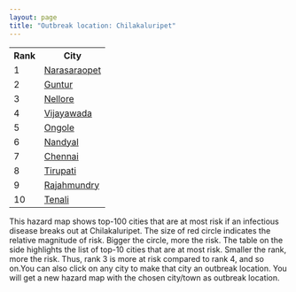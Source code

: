 ```yaml
---
layout: page
title: "Outbreak location: Chilakaluripet"
---
```

<div class="flex-container">
<div class="flex-item-left" id="mapid">
<script src="https://buda-magenta.github.io/hazard_map/load_map.js"></script>

<script>
var marker_outbreak = L.marker([16.094950, 80.165878],{"autoPan": true}).addTo(map); marker_outbreak.bindTooltip("Chilakaluripet").openTooltip();

var circle_1 = L.circle([16.238924, 80.047288], {"pane": "markerPane", "color": "red", "fill": true, "fillOpacity": 0.2, "fillRule": "evenodd", "lineCap": "round", "lineJoin": "round", "opacity": 1.0, "radius": 64570, "stroke": true, "weight": 3}).addTo(map);
circle_1.bindTooltip("Narasaraopet<br>rank: 1<br>hazard index: 0.064570")
circle_1.bindPopup('<a href="https://buda-magenta.github.io/hazard_map/Narasaraopet">Narasaraopet</a>')

var circle_2 = L.circle([16.291519, 80.454159], {"pane": "markerPane", "color": "red", "fill": true, "fillOpacity": 0.2, "fillRule": "evenodd", "lineCap": "round", "lineJoin": "round", "opacity": 1.0, "radius": 56889, "stroke": true, "weight": 3}).addTo(map);
circle_2.bindTooltip("Guntur<br>rank: 2<br>hazard index: 0.056889")
circle_2.bindPopup('<a href="https://buda-magenta.github.io/hazard_map/Guntur">Guntur</a>')

var circle_3 = L.circle([14.449372, 79.987376], {"pane": "markerPane", "color": "red", "fill": true, "fillOpacity": 0.2, "fillRule": "evenodd", "lineCap": "round", "lineJoin": "round", "opacity": 1.0, "radius": 56524, "stroke": true, "weight": 3}).addTo(map);
circle_3.bindTooltip("Nellore<br>rank: 3<br>hazard index: 0.056525")
circle_3.bindPopup('<a href="https://buda-magenta.github.io/hazard_map/Nellore">Nellore</a>')

var circle_4 = L.circle([16.508759, 80.618510], {"pane": "markerPane", "color": "red", "fill": true, "fillOpacity": 0.2, "fillRule": "evenodd", "lineCap": "round", "lineJoin": "round", "opacity": 1.0, "radius": 50132, "stroke": true, "weight": 3}).addTo(map);
circle_4.bindTooltip("Vijayawada<br>rank: 4<br>hazard index: 0.050132")
circle_4.bindPopup('<a href="https://buda-magenta.github.io/hazard_map/Vijayawada">Vijayawada</a>')

var circle_5 = L.circle([15.507554, 80.060800], {"pane": "markerPane", "color": "red", "fill": true, "fillOpacity": 0.2, "fillRule": "evenodd", "lineCap": "round", "lineJoin": "round", "opacity": 1.0, "radius": 22690, "stroke": true, "weight": 3}).addTo(map);
circle_5.bindTooltip("Ongole<br>rank: 5<br>hazard index: 0.022691")
circle_5.bindPopup('<a href="https://buda-magenta.github.io/hazard_map/Ongole">Ongole</a>')

var circle_6 = L.circle([15.475377, 78.478558], {"pane": "markerPane", "color": "red", "fill": true, "fillOpacity": 0.2, "fillRule": "evenodd", "lineCap": "round", "lineJoin": "round", "opacity": 1.0, "radius": 18460, "stroke": true, "weight": 3}).addTo(map);
circle_6.bindTooltip("Nandyal<br>rank: 6<br>hazard index: 0.018460")
circle_6.bindPopup('<a href="https://buda-magenta.github.io/hazard_map/Nandyal">Nandyal</a>')

var circle_7 = L.circle([13.083694, 80.270186], {"pane": "markerPane", "color": "red", "fill": true, "fillOpacity": 0.2, "fillRule": "evenodd", "lineCap": "round", "lineJoin": "round", "opacity": 1.0, "radius": 12964, "stroke": true, "weight": 3}).addTo(map);
circle_7.bindTooltip("Chennai<br>rank: 7<br>hazard index: 0.012965")
circle_7.bindPopup('<a href="https://buda-magenta.github.io/hazard_map/Chennai">Chennai</a>')

var circle_8 = L.circle([13.631637, 79.423171], {"pane": "markerPane", "color": "red", "fill": true, "fillOpacity": 0.2, "fillRule": "evenodd", "lineCap": "round", "lineJoin": "round", "opacity": 1.0, "radius": 10888, "stroke": true, "weight": 3}).addTo(map);
circle_8.bindTooltip("Tirupati<br>rank: 8<br>hazard index: 0.010888")
circle_8.bindPopup('<a href="https://buda-magenta.github.io/hazard_map/Tirupati">Tirupati</a>')

var circle_9 = L.circle([17.005045, 81.780473], {"pane": "markerPane", "color": "red", "fill": true, "fillOpacity": 0.2, "fillRule": "evenodd", "lineCap": "round", "lineJoin": "round", "opacity": 1.0, "radius": 10067, "stroke": true, "weight": 3}).addTo(map);
circle_9.bindTooltip("Rajahmundry<br>rank: 9<br>hazard index: 0.010067")
circle_9.bindPopup('<a href="https://buda-magenta.github.io/hazard_map/Rajahmundry">Rajahmundry</a>')

var circle_10 = L.circle([16.237773, 80.646422], {"pane": "markerPane", "color": "red", "fill": true, "fillOpacity": 0.2, "fillRule": "evenodd", "lineCap": "round", "lineJoin": "round", "opacity": 1.0, "radius": 9556, "stroke": true, "weight": 3}).addTo(map);
circle_10.bindTooltip("Tenali<br>rank: 10<br>hazard index: 0.009557")
circle_10.bindPopup('<a href="https://buda-magenta.github.io/hazard_map/Tenali">Tenali</a>')

var circle_11 = L.circle([17.388786, 78.461065], {"pane": "markerPane", "color": "red", "fill": true, "fillOpacity": 0.2, "fillRule": "evenodd", "lineCap": "round", "lineJoin": "round", "opacity": 1.0, "radius": 5628, "stroke": true, "weight": 3}).addTo(map);
circle_11.bindTooltip("Hyderabad<br>rank: 11<br>hazard index: 0.005628")
circle_11.bindPopup('<a href="https://buda-magenta.github.io/hazard_map/Hyderabad">Hyderabad</a>')

var circle_12 = L.circle([16.676135, 81.170868], {"pane": "markerPane", "color": "red", "fill": true, "fillOpacity": 0.2, "fillRule": "evenodd", "lineCap": "round", "lineJoin": "round", "opacity": 1.0, "radius": 5321, "stroke": true, "weight": 3}).addTo(map);
circle_12.bindTooltip("Eluru<br>rank: 12<br>hazard index: 0.005322")
circle_12.bindPopup('<a href="https://buda-magenta.github.io/hazard_map/Eluru">Eluru</a>')

var circle_13 = L.circle([16.181939, 81.135130], {"pane": "markerPane", "color": "red", "fill": true, "fillOpacity": 0.2, "fillRule": "evenodd", "lineCap": "round", "lineJoin": "round", "opacity": 1.0, "radius": 4019, "stroke": true, "weight": 3}).addTo(map);
circle_13.bindTooltip("Machilipatnam<br>rank: 13<br>hazard index: 0.004020")
circle_13.bindPopup('<a href="https://buda-magenta.github.io/hazard_map/Machilipatnam">Machilipatnam</a>')

var circle_14 = L.circle([17.500000, 80.333333], {"pane": "markerPane", "color": "red", "fill": true, "fillOpacity": 0.2, "fillRule": "evenodd", "lineCap": "round", "lineJoin": "round", "opacity": 1.0, "radius": 3756, "stroke": true, "weight": 3}).addTo(map);
circle_14.bindTooltip("Khammam<br>rank: 14<br>hazard index: 0.003757")
circle_14.bindPopup('<a href="https://buda-magenta.github.io/hazard_map/Khammam">Khammam</a>')

var circle_15 = L.circle([16.542769, 81.527344], {"pane": "markerPane", "color": "red", "fill": true, "fillOpacity": 0.2, "fillRule": "evenodd", "lineCap": "round", "lineJoin": "round", "opacity": 1.0, "radius": 3476, "stroke": true, "weight": 3}).addTo(map);
circle_15.bindTooltip("Bhimavaram<br>rank: 15<br>hazard index: 0.003477")
circle_15.bindPopup('<a href="https://buda-magenta.github.io/hazard_map/Bhimavaram">Bhimavaram</a>')

var circle_16 = L.circle([16.432998, 80.993715], {"pane": "markerPane", "color": "red", "fill": true, "fillOpacity": 0.2, "fillRule": "evenodd", "lineCap": "round", "lineJoin": "round", "opacity": 1.0, "radius": 3323, "stroke": true, "weight": 3}).addTo(map);
circle_16.bindTooltip("Gudivada<br>rank: 16<br>hazard index: 0.003323")
circle_16.bindPopup('<a href="https://buda-magenta.github.io/hazard_map/Gudivada">Gudivada</a>')

var circle_17 = L.circle([17.723128, 83.301284], {"pane": "markerPane", "color": "red", "fill": true, "fillOpacity": 0.2, "fillRule": "evenodd", "lineCap": "round", "lineJoin": "round", "opacity": 1.0, "radius": 2980, "stroke": true, "weight": 3}).addTo(map);
circle_17.bindTooltip("Visakhapatnam<br>rank: 17<br>hazard index: 0.002981")
circle_17.bindPopup('<a href="https://buda-magenta.github.io/hazard_map/Visakhapatnam">Visakhapatnam</a>')

var circle_18 = L.circle([16.857964, 79.217494], {"pane": "markerPane", "color": "red", "fill": true, "fillOpacity": 0.2, "fillRule": "evenodd", "lineCap": "round", "lineJoin": "round", "opacity": 1.0, "radius": 2745, "stroke": true, "weight": 3}).addTo(map);
circle_18.bindTooltip("Nalgonda<br>rank: 18<br>hazard index: 0.002745")
circle_18.bindPopup('<a href="https://buda-magenta.github.io/hazard_map/Nalgonda">Nalgonda</a>')

var circle_19 = L.circle([16.876586, 81.545145], {"pane": "markerPane", "color": "red", "fill": true, "fillOpacity": 0.2, "fillRule": "evenodd", "lineCap": "round", "lineJoin": "round", "opacity": 1.0, "radius": 2567, "stroke": true, "weight": 3}).addTo(map);
circle_19.bindTooltip("Tadepalligudem<br>rank: 19<br>hazard index: 0.002567")
circle_19.bindPopup('<a href="https://buda-magenta.github.io/hazard_map/Tadepalligudem">Tadepalligudem</a>')

var circle_20 = L.circle([16.943738, 82.235061], {"pane": "markerPane", "color": "red", "fill": true, "fillOpacity": 0.2, "fillRule": "evenodd", "lineCap": "round", "lineJoin": "round", "opacity": 1.0, "radius": 2414, "stroke": true, "weight": 3}).addTo(map);
circle_20.bindTooltip("Kakinada<br>rank: 20<br>hazard index: 0.002414")
circle_20.bindPopup('<a href="https://buda-magenta.github.io/hazard_map/Kakinada">Kakinada</a>')

var circle_21 = L.circle([15.143395, 76.919388], {"pane": "markerPane", "color": "red", "fill": true, "fillOpacity": 0.2, "fillRule": "evenodd", "lineCap": "round", "lineJoin": "round", "opacity": 1.0, "radius": 2194, "stroke": true, "weight": 3}).addTo(map);
circle_21.bindTooltip("Bellary<br>rank: 21<br>hazard index: 0.002194")
circle_21.bindPopup('<a href="https://buda-magenta.github.io/hazard_map/Bellary">Bellary</a>')

var circle_22 = L.circle([12.979120, 77.591300], {"pane": "markerPane", "color": "red", "fill": true, "fillOpacity": 0.2, "fillRule": "evenodd", "lineCap": "round", "lineJoin": "round", "opacity": 1.0, "radius": 2140, "stroke": true, "weight": 3}).addTo(map);
circle_22.bindTooltip("Bangalore<br>rank: 22<br>hazard index: 0.002141")
circle_22.bindPopup('<a href="https://buda-magenta.github.io/hazard_map/Bangalore">Bangalore</a>')

var circle_23 = L.circle([16.870988, 79.561398], {"pane": "markerPane", "color": "red", "fill": true, "fillOpacity": 0.2, "fillRule": "evenodd", "lineCap": "round", "lineJoin": "round", "opacity": 1.0, "radius": 2109, "stroke": true, "weight": 3}).addTo(map);
circle_23.bindTooltip("Miryalaguda<br>rank: 23<br>hazard index: 0.002110")
circle_23.bindPopup('<a href="https://buda-magenta.github.io/hazard_map/Miryalaguda">Miryalaguda</a>')

var circle_24 = L.circle([14.475294, 78.821686], {"pane": "markerPane", "color": "red", "fill": true, "fillOpacity": 0.2, "fillRule": "evenodd", "lineCap": "round", "lineJoin": "round", "opacity": 1.0, "radius": 1898, "stroke": true, "weight": 3}).addTo(map);
circle_24.bindTooltip("Kadapa<br>rank: 24<br>hazard index: 0.001899")
circle_24.bindPopup('<a href="https://buda-magenta.github.io/hazard_map/Kadapa">Kadapa</a>')

var circle_25 = L.circle([15.830925, 78.042537], {"pane": "markerPane", "color": "red", "fill": true, "fillOpacity": 0.2, "fillRule": "evenodd", "lineCap": "round", "lineJoin": "round", "opacity": 1.0, "radius": 1696, "stroke": true, "weight": 3}).addTo(map);
circle_25.bindTooltip("Kurnool<br>rank: 25<br>hazard index: 0.001696")
circle_25.bindPopup('<a href="https://buda-magenta.github.io/hazard_map/Kurnool">Kurnool</a>')

var circle_26 = L.circle([15.266493, 76.387230], {"pane": "markerPane", "color": "red", "fill": true, "fillOpacity": 0.2, "fillRule": "evenodd", "lineCap": "round", "lineJoin": "round", "opacity": 1.0, "radius": 1104, "stroke": true, "weight": 3}).addTo(map);
circle_26.bindTooltip("Hospet<br>rank: 26<br>hazard index: 0.001104")
circle_26.bindPopup('<a href="https://buda-magenta.github.io/hazard_map/Hospet">Hospet</a>')

var circle_27 = L.circle([13.160105, 79.155551], {"pane": "markerPane", "color": "red", "fill": true, "fillOpacity": 0.2, "fillRule": "evenodd", "lineCap": "round", "lineJoin": "round", "opacity": 1.0, "radius": 981, "stroke": true, "weight": 3}).addTo(map);
circle_27.bindTooltip("Chittoor<br>rank: 27<br>hazard index: 0.000981")
circle_27.bindPopup('<a href="https://buda-magenta.github.io/hazard_map/Chittoor">Chittoor</a>')

var circle_28 = L.circle([17.980609, 79.598212], {"pane": "markerPane", "color": "red", "fill": true, "fillOpacity": 0.2, "fillRule": "evenodd", "lineCap": "round", "lineJoin": "round", "opacity": 1.0, "radius": 950, "stroke": true, "weight": 3}).addTo(map);
circle_28.bindTooltip("Warangal<br>rank: 28<br>hazard index: 0.000950")
circle_28.bindPopup('<a href="https://buda-magenta.github.io/hazard_map/Warangal">Warangal</a>')

var circle_29 = L.circle([15.426365, 75.630079], {"pane": "markerPane", "color": "red", "fill": true, "fillOpacity": 0.2, "fillRule": "evenodd", "lineCap": "round", "lineJoin": "round", "opacity": 1.0, "radius": 925, "stroke": true, "weight": 3}).addTo(map);
circle_29.bindTooltip("Gadag<br>rank: 29<br>hazard index: 0.000926")
circle_29.bindPopup('<a href="https://buda-magenta.github.io/hazard_map/Gadag">Gadag</a>')

var circle_30 = L.circle([13.573260, 78.479146], {"pane": "markerPane", "color": "red", "fill": true, "fillOpacity": 0.2, "fillRule": "evenodd", "lineCap": "round", "lineJoin": "round", "opacity": 1.0, "radius": 703, "stroke": true, "weight": 3}).addTo(map);
circle_30.bindTooltip("Madanapalle<br>rank: 30<br>hazard index: 0.000704")
circle_30.bindPopup('<a href="https://buda-magenta.github.io/hazard_map/Madanapalle">Madanapalle</a>')

var circle_31 = L.circle([11.001812, 76.962842], {"pane": "markerPane", "color": "red", "fill": true, "fillOpacity": 0.2, "fillRule": "evenodd", "lineCap": "round", "lineJoin": "round", "opacity": 1.0, "radius": 701, "stroke": true, "weight": 3}).addTo(map);
circle_31.bindTooltip("Coimbatore<br>rank: 31<br>hazard index: 0.000701")
circle_31.bindPopup('<a href="https://buda-magenta.github.io/hazard_map/Coimbatore">Coimbatore</a>')

var circle_32 = L.circle([15.119651, 77.455290], {"pane": "markerPane", "color": "red", "fill": true, "fillOpacity": 0.2, "fillRule": "evenodd", "lineCap": "round", "lineJoin": "round", "opacity": 1.0, "radius": 689, "stroke": true, "weight": 3}).addTo(map);
circle_32.bindTooltip("Guntakal<br>rank: 32<br>hazard index: 0.000690")
circle_32.bindPopup('<a href="https://buda-magenta.github.io/hazard_map/Guntakal">Guntakal</a>')

var circle_33 = L.circle([14.422347, 77.720069], {"pane": "markerPane", "color": "red", "fill": true, "fillOpacity": 0.2, "fillRule": "evenodd", "lineCap": "round", "lineJoin": "round", "opacity": 1.0, "radius": 644, "stroke": true, "weight": 3}).addTo(map);
circle_33.bindTooltip("Dharmavaram<br>rank: 33<br>hazard index: 0.000645")
circle_33.bindPopup('<a href="https://buda-magenta.github.io/hazard_map/Dharmavaram">Dharmavaram</a>')

var circle_34 = L.circle([11.664300, 78.146000], {"pane": "markerPane", "color": "red", "fill": true, "fillOpacity": 0.2, "fillRule": "evenodd", "lineCap": "round", "lineJoin": "round", "opacity": 1.0, "radius": 549, "stroke": true, "weight": 3}).addTo(map);
circle_34.bindTooltip("Salem<br>rank: 34<br>hazard index: 0.000549")
circle_34.bindPopup('<a href="https://buda-magenta.github.io/hazard_map/Salem">Salem</a>')

var circle_35 = L.circle([22.541418, 88.357691], {"pane": "markerPane", "color": "red", "fill": true, "fillOpacity": 0.2, "fillRule": "evenodd", "lineCap": "round", "lineJoin": "round", "opacity": 1.0, "radius": 525, "stroke": true, "weight": 3}).addTo(map);
circle_35.bindTooltip("Kolkata<br>rank: 35<br>hazard index: 0.000525")
circle_35.bindPopup('<a href="https://buda-magenta.github.io/hazard_map/Kolkata">Kolkata</a>')

var circle_36 = L.circle([23.795281, 86.430964], {"pane": "markerPane", "color": "red", "fill": true, "fillOpacity": 0.2, "fillRule": "evenodd", "lineCap": "round", "lineJoin": "round", "opacity": 1.0, "radius": 401, "stroke": true, "weight": 3}).addTo(map);
circle_36.bindTooltip("Dhanbad<br>rank: 36<br>hazard index: 0.000401")
circle_36.bindPopup('<a href="https://buda-magenta.github.io/hazard_map/Dhanbad">Dhanbad</a>')

var circle_37 = L.circle([23.370035, 85.325013], {"pane": "markerPane", "color": "red", "fill": true, "fillOpacity": 0.2, "fillRule": "evenodd", "lineCap": "round", "lineJoin": "round", "opacity": 1.0, "radius": 370, "stroke": true, "weight": 3}).addTo(map);
circle_37.bindTooltip("Ranchi<br>rank: 37<br>hazard index: 0.000371")
circle_37.bindPopup('<a href="https://buda-magenta.github.io/hazard_map/Ranchi">Ranchi</a>')

var circle_38 = L.circle([14.752266, 78.548552], {"pane": "markerPane", "color": "red", "fill": true, "fillOpacity": 0.2, "fillRule": "evenodd", "lineCap": "round", "lineJoin": "round", "opacity": 1.0, "radius": 344, "stroke": true, "weight": 3}).addTo(map);
circle_38.bindTooltip("Proddatur<br>rank: 38<br>hazard index: 0.000344")
circle_38.bindPopup('<a href="https://buda-magenta.github.io/hazard_map/Proddatur">Proddatur</a>')

var circle_39 = L.circle([13.125476, 80.094090], {"pane": "markerPane", "color": "red", "fill": true, "fillOpacity": 0.2, "fillRule": "evenodd", "lineCap": "round", "lineJoin": "round", "opacity": 1.0, "radius": 343, "stroke": true, "weight": 3}).addTo(map);
circle_39.bindTooltip("Avadi<br>rank: 39<br>hazard index: 0.000344")
circle_39.bindPopup('<a href="https://buda-magenta.github.io/hazard_map/Avadi">Avadi</a>')

var circle_40 = L.circle([14.654623, 77.556260], {"pane": "markerPane", "color": "red", "fill": true, "fillOpacity": 0.2, "fillRule": "evenodd", "lineCap": "round", "lineJoin": "round", "opacity": 1.0, "radius": 339, "stroke": true, "weight": 3}).addTo(map);
circle_40.bindTooltip("Anantapur<br>rank: 40<br>hazard index: 0.000339")
circle_40.bindPopup('<a href="https://buda-magenta.github.io/hazard_map/Anantapur">Anantapur</a>')

var circle_41 = L.circle([10.804973, 78.687030], {"pane": "markerPane", "color": "red", "fill": true, "fillOpacity": 0.2, "fillRule": "evenodd", "lineCap": "round", "lineJoin": "round", "opacity": 1.0, "radius": 322, "stroke": true, "weight": 3}).addTo(map);
circle_41.bindTooltip("Tiruchirappalli<br>rank: 41<br>hazard index: 0.000322")
circle_41.bindPopup('<a href="https://buda-magenta.github.io/hazard_map/Tiruchirappalli">Tiruchirappalli</a>')

var circle_42 = L.circle([8.576971, 77.050125], {"pane": "markerPane", "color": "red", "fill": true, "fillOpacity": 0.2, "fillRule": "evenodd", "lineCap": "round", "lineJoin": "round", "opacity": 1.0, "radius": 307, "stroke": true, "weight": 3}).addTo(map);
circle_42.bindTooltip("Thiruvananthapuram<br>rank: 42<br>hazard index: 0.000307")
circle_42.bindPopup('<a href="https://buda-magenta.github.io/hazard_map/Thiruvananthapuram">Thiruvananthapuram</a>')

var circle_43 = L.circle([11.101781, 77.345192], {"pane": "markerPane", "color": "red", "fill": true, "fillOpacity": 0.2, "fillRule": "evenodd", "lineCap": "round", "lineJoin": "round", "opacity": 1.0, "radius": 278, "stroke": true, "weight": 3}).addTo(map);
circle_43.bindTooltip("Tiruppur<br>rank: 43<br>hazard index: 0.000279")
circle_43.bindPopup('<a href="https://buda-magenta.github.io/hazard_map/Tiruppur">Tiruppur</a>')

var circle_44 = L.circle([13.156387, 80.300528], {"pane": "markerPane", "color": "red", "fill": true, "fillOpacity": 0.2, "fillRule": "evenodd", "lineCap": "round", "lineJoin": "round", "opacity": 1.0, "radius": 247, "stroke": true, "weight": 3}).addTo(map);
circle_44.bindTooltip("Tiruvottiyur<br>rank: 44<br>hazard index: 0.000248")
circle_44.bindPopup('<a href="https://buda-magenta.github.io/hazard_map/Tiruvottiyur">Tiruvottiyur</a>')

var circle_45 = L.circle([19.075990, 72.877393], {"pane": "markerPane", "color": "red", "fill": true, "fillOpacity": 0.2, "fillRule": "evenodd", "lineCap": "round", "lineJoin": "round", "opacity": 1.0, "radius": 245, "stroke": true, "weight": 3}).addTo(map);
circle_45.bindTooltip("Mumbai<br>rank: 45<br>hazard index: 0.000245")
circle_45.bindPopup('<a href="https://buda-magenta.github.io/hazard_map/Mumbai">Mumbai</a>')

var circle_46 = L.circle([28.651718, 77.221939], {"pane": "markerPane", "color": "red", "fill": true, "fillOpacity": 0.2, "fillRule": "evenodd", "lineCap": "round", "lineJoin": "round", "opacity": 1.0, "radius": 244, "stroke": true, "weight": 3}).addTo(map);
circle_46.bindTooltip("Delhi<br>rank: 46<br>hazard index: 0.000244")
circle_46.bindPopup('<a href="https://buda-magenta.github.io/hazard_map/Delhi">Delhi</a>')

var circle_47 = L.circle([9.926115, 78.114098], {"pane": "markerPane", "color": "red", "fill": true, "fillOpacity": 0.2, "fillRule": "evenodd", "lineCap": "round", "lineJoin": "round", "opacity": 1.0, "radius": 231, "stroke": true, "weight": 3}).addTo(map);
circle_47.bindTooltip("Madurai<br>rank: 47<br>hazard index: 0.000232")
circle_47.bindPopup('<a href="https://buda-magenta.github.io/hazard_map/Madurai">Madurai</a>')

var circle_48 = L.circle([18.112082, 83.405220], {"pane": "markerPane", "color": "red", "fill": true, "fillOpacity": 0.2, "fillRule": "evenodd", "lineCap": "round", "lineJoin": "round", "opacity": 1.0, "radius": 211, "stroke": true, "weight": 3}).addTo(map);
circle_48.bindTooltip("Vizianagaram<br>rank: 48<br>hazard index: 0.000211")
circle_48.bindPopup('<a href="https://buda-magenta.github.io/hazard_map/Vizianagaram">Vizianagaram</a>')

var circle_49 = L.circle([12.989816, 80.100987], {"pane": "markerPane", "color": "red", "fill": true, "fillOpacity": 0.2, "fillRule": "evenodd", "lineCap": "round", "lineJoin": "round", "opacity": 1.0, "radius": 209, "stroke": true, "weight": 3}).addTo(map);
circle_49.bindTooltip("Pallavaram<br>rank: 49<br>hazard index: 0.000210")
circle_49.bindPopup('<a href="https://buda-magenta.github.io/hazard_map/Pallavaram">Pallavaram</a>')

var circle_50 = L.circle([10.525626, 76.213254], {"pane": "markerPane", "color": "red", "fill": true, "fillOpacity": 0.2, "fillRule": "evenodd", "lineCap": "round", "lineJoin": "round", "opacity": 1.0, "radius": 208, "stroke": true, "weight": 3}).addTo(map);
circle_50.bindTooltip("Thrissur<br>rank: 50<br>hazard index: 0.000209")
circle_50.bindPopup('<a href="https://buda-magenta.github.io/hazard_map/Thrissur">Thrissur</a>')

var circle_51 = L.circle([21.149813, 79.082056], {"pane": "markerPane", "color": "red", "fill": true, "fillOpacity": 0.2, "fillRule": "evenodd", "lineCap": "round", "lineJoin": "round", "opacity": 1.0, "radius": 190, "stroke": true, "weight": 3}).addTo(map);
circle_51.bindTooltip("Nagpur<br>rank: 51<br>hazard index: 0.000190")
circle_51.bindPopup('<a href="https://buda-magenta.github.io/hazard_map/Nagpur">Nagpur</a>')

var circle_52 = L.circle([25.531031, 78.652689], {"pane": "markerPane", "color": "red", "fill": true, "fillOpacity": 0.2, "fillRule": "evenodd", "lineCap": "round", "lineJoin": "round", "opacity": 1.0, "radius": 189, "stroke": true, "weight": 3}).addTo(map);
circle_52.bindTooltip("Jhansi<br>rank: 52<br>hazard index: 0.000190")
circle_52.bindPopup('<a href="https://buda-magenta.github.io/hazard_map/Jhansi">Jhansi</a>')

var circle_53 = L.circle([16.083333, 77.166667], {"pane": "markerPane", "color": "red", "fill": true, "fillOpacity": 0.2, "fillRule": "evenodd", "lineCap": "round", "lineJoin": "round", "opacity": 1.0, "radius": 175, "stroke": true, "weight": 3}).addTo(map);
circle_53.bindTooltip("Raichur<br>rank: 53<br>hazard index: 0.000175")
circle_53.bindPopup('<a href="https://buda-magenta.github.io/hazard_map/Raichur">Raichur</a>')

var circle_54 = L.circle([12.929903, 80.111823], {"pane": "markerPane", "color": "red", "fill": true, "fillOpacity": 0.2, "fillRule": "evenodd", "lineCap": "round", "lineJoin": "round", "opacity": 1.0, "radius": 167, "stroke": true, "weight": 3}).addTo(map);
circle_54.bindTooltip("Tambaram<br>rank: 54<br>hazard index: 0.000167")
circle_54.bindPopup('<a href="https://buda-magenta.github.io/hazard_map/Tambaram">Tambaram</a>')

var circle_55 = L.circle([12.794811, 79.000641], {"pane": "markerPane", "color": "red", "fill": true, "fillOpacity": 0.2, "fillRule": "evenodd", "lineCap": "round", "lineJoin": "round", "opacity": 1.0, "radius": 157, "stroke": true, "weight": 3}).addTo(map);
circle_55.bindTooltip("Vellore<br>rank: 55<br>hazard index: 0.000158")
circle_55.bindPopup('<a href="https://buda-magenta.github.io/hazard_map/Vellore">Vellore</a>')

var circle_56 = L.circle([12.836393, 79.705330], {"pane": "markerPane", "color": "red", "fill": true, "fillOpacity": 0.2, "fillRule": "evenodd", "lineCap": "round", "lineJoin": "round", "opacity": 1.0, "radius": 152, "stroke": true, "weight": 3}).addTo(map);
circle_56.bindTooltip("Kanchipuram<br>rank: 56<br>hazard index: 0.000152")
circle_56.bindPopup('<a href="https://buda-magenta.github.io/hazard_map/Kanchipuram">Kanchipuram</a>')

var circle_57 = L.circle([20.266777, 85.843559], {"pane": "markerPane", "color": "red", "fill": true, "fillOpacity": 0.2, "fillRule": "evenodd", "lineCap": "round", "lineJoin": "round", "opacity": 1.0, "radius": 150, "stroke": true, "weight": 3}).addTo(map);
circle_57.bindTooltip("Bhubaneswar<br>rank: 57<br>hazard index: 0.000150")
circle_57.bindPopup('<a href="https://buda-magenta.github.io/hazard_map/Bhubaneswar">Bhubaneswar</a>')

var circle_58 = L.circle([23.699128, 85.991069], {"pane": "markerPane", "color": "red", "fill": true, "fillOpacity": 0.2, "fillRule": "evenodd", "lineCap": "round", "lineJoin": "round", "opacity": 1.0, "radius": 142, "stroke": true, "weight": 3}).addTo(map);
circle_58.bindTooltip("Bokaro<br>rank: 58<br>hazard index: 0.000143")
circle_58.bindPopup('<a href="https://buda-magenta.github.io/hazard_map/Bokaro">Bokaro</a>')

var circle_59 = L.circle([8.887951, 76.595501], {"pane": "markerPane", "color": "red", "fill": true, "fillOpacity": 0.2, "fillRule": "evenodd", "lineCap": "round", "lineJoin": "round", "opacity": 1.0, "radius": 142, "stroke": true, "weight": 3}).addTo(map);
circle_59.bindTooltip("Kollam<br>rank: 59<br>hazard index: 0.000143")
circle_59.bindPopup('<a href="https://buda-magenta.github.io/hazard_map/Kollam">Kollam</a>')

var circle_60 = L.circle([11.715950, 79.767053], {"pane": "markerPane", "color": "red", "fill": true, "fillOpacity": 0.2, "fillRule": "evenodd", "lineCap": "round", "lineJoin": "round", "opacity": 1.0, "radius": 131, "stroke": true, "weight": 3}).addTo(map);
circle_60.bindTooltip("Cuddalore Port<br>rank: 60<br>hazard index: 0.000132")
circle_60.bindPopup('<a href="https://buda-magenta.github.io/hazard_map/Cuddalore_Port">Cuddalore Port</a>')

var circle_61 = L.circle([23.021624, 72.579707], {"pane": "markerPane", "color": "red", "fill": true, "fillOpacity": 0.2, "fillRule": "evenodd", "lineCap": "round", "lineJoin": "round", "opacity": 1.0, "radius": 129, "stroke": true, "weight": 3}).addTo(map);
circle_61.bindTooltip("Ahmedabad<br>rank: 61<br>hazard index: 0.000129")
circle_61.bindPopup('<a href="https://buda-magenta.github.io/hazard_map/Ahmedabad">Ahmedabad</a>')

var circle_62 = L.circle([21.237947, 81.633683], {"pane": "markerPane", "color": "red", "fill": true, "fillOpacity": 0.2, "fillRule": "evenodd", "lineCap": "round", "lineJoin": "round", "opacity": 1.0, "radius": 126, "stroke": true, "weight": 3}).addTo(map);
circle_62.bindTooltip("Raipur<br>rank: 62<br>hazard index: 0.000126")
circle_62.bindPopup('<a href="https://buda-magenta.github.io/hazard_map/Raipur">Raipur</a>')

var circle_63 = L.circle([12.227213, 79.070156], {"pane": "markerPane", "color": "red", "fill": true, "fillOpacity": 0.2, "fillRule": "evenodd", "lineCap": "round", "lineJoin": "round", "opacity": 1.0, "radius": 121, "stroke": true, "weight": 3}).addTo(map);
circle_63.bindTooltip("Tiruvannamalai<br>rank: 63<br>hazard index: 0.000121")
circle_63.bindPopup('<a href="https://buda-magenta.github.io/hazard_map/Tiruvannamalai">Tiruvannamalai</a>')

var circle_64 = L.circle([14.906956, 78.009707], {"pane": "markerPane", "color": "red", "fill": true, "fillOpacity": 0.2, "fillRule": "evenodd", "lineCap": "round", "lineJoin": "round", "opacity": 1.0, "radius": 118, "stroke": true, "weight": 3}).addTo(map);
circle_64.bindTooltip("Tadipatri<br>rank: 64<br>hazard index: 0.000119")
circle_64.bindPopup('<a href="https://buda-magenta.github.io/hazard_map/Tadipatri">Tadipatri</a>')

var circle_65 = L.circle([15.631900, 77.275900], {"pane": "markerPane", "color": "red", "fill": true, "fillOpacity": 0.2, "fillRule": "evenodd", "lineCap": "round", "lineJoin": "round", "opacity": 1.0, "radius": 112, "stroke": true, "weight": 3}).addTo(map);
circle_65.bindTooltip("Adoni<br>rank: 65<br>hazard index: 0.000113")
circle_65.bindPopup('<a href="https://buda-magenta.github.io/hazard_map/Adoni">Adoni</a>')

var circle_66 = L.circle([19.309813, 84.797156], {"pane": "markerPane", "color": "red", "fill": true, "fillOpacity": 0.2, "fillRule": "evenodd", "lineCap": "round", "lineJoin": "round", "opacity": 1.0, "radius": 110, "stroke": true, "weight": 3}).addTo(map);
circle_66.bindTooltip("Brahmapur<br>rank: 66<br>hazard index: 0.000110")
circle_66.bindPopup('<a href="https://buda-magenta.github.io/hazard_map/Brahmapur">Brahmapur</a>')

var circle_67 = L.circle([11.369204, 77.676627], {"pane": "markerPane", "color": "red", "fill": true, "fillOpacity": 0.2, "fillRule": "evenodd", "lineCap": "round", "lineJoin": "round", "opacity": 1.0, "radius": 103, "stroke": true, "weight": 3}).addTo(map);
circle_67.bindTooltip("Erode<br>rank: 67<br>hazard index: 0.000104")
circle_67.bindPopup('<a href="https://buda-magenta.github.io/hazard_map/Erode">Erode</a>')

var circle_68 = L.circle([21.170200, 72.831100], {"pane": "markerPane", "color": "red", "fill": true, "fillOpacity": 0.2, "fillRule": "evenodd", "lineCap": "round", "lineJoin": "round", "opacity": 1.0, "radius": 103, "stroke": true, "weight": 3}).addTo(map);
circle_68.bindTooltip("Surat<br>rank: 68<br>hazard index: 0.000104")
circle_68.bindPopup('<a href="https://buda-magenta.github.io/hazard_map/Surat">Surat</a>')

var circle_69 = L.circle([12.305183, 76.655361], {"pane": "markerPane", "color": "red", "fill": true, "fillOpacity": 0.2, "fillRule": "evenodd", "lineCap": "round", "lineJoin": "round", "opacity": 1.0, "radius": 100, "stroke": true, "weight": 3}).addTo(map);
circle_69.bindTooltip("Mysore<br>rank: 69<br>hazard index: 0.000101")
circle_69.bindPopup('<a href="https://buda-magenta.github.io/hazard_map/Mysore">Mysore</a>')

var circle_70 = L.circle([22.214285, 84.872437], {"pane": "markerPane", "color": "red", "fill": true, "fillOpacity": 0.2, "fillRule": "evenodd", "lineCap": "round", "lineJoin": "round", "opacity": 1.0, "radius": 94, "stroke": true, "weight": 3}).addTo(map);
circle_70.bindTooltip("Raurkela<br>rank: 70<br>hazard index: 0.000094")
circle_70.bindPopup('<a href="https://buda-magenta.github.io/hazard_map/Raurkela">Raurkela</a>')

var circle_71 = L.circle([26.055318, 82.993139], {"pane": "markerPane", "color": "red", "fill": true, "fillOpacity": 0.2, "fillRule": "evenodd", "lineCap": "round", "lineJoin": "round", "opacity": 1.0, "radius": 94, "stroke": true, "weight": 3}).addTo(map);
circle_71.bindTooltip("Nizamabad<br>rank: 71<br>hazard index: 0.000094")
circle_71.bindPopup('<a href="https://buda-magenta.github.io/hazard_map/Nizamabad">Nizamabad</a>')

var circle_72 = L.circle([18.521428, 73.854454], {"pane": "markerPane", "color": "red", "fill": true, "fillOpacity": 0.2, "fillRule": "evenodd", "lineCap": "round", "lineJoin": "round", "opacity": 1.0, "radius": 93, "stroke": true, "weight": 3}).addTo(map);
circle_72.bindTooltip("Pune<br>rank: 72<br>hazard index: 0.000093")
circle_72.bindPopup('<a href="https://buda-magenta.github.io/hazard_map/Pune">Pune</a>')

var circle_73 = L.circle([20.468600, 85.879200], {"pane": "markerPane", "color": "red", "fill": true, "fillOpacity": 0.2, "fillRule": "evenodd", "lineCap": "round", "lineJoin": "round", "opacity": 1.0, "radius": 87, "stroke": true, "weight": 3}).addTo(map);
circle_73.bindTooltip("Cuttack<br>rank: 73<br>hazard index: 0.000087")
circle_73.bindPopup('<a href="https://buda-magenta.github.io/hazard_map/Cuttack">Cuttack</a>')

var circle_74 = L.circle([23.258486, 77.401989], {"pane": "markerPane", "color": "red", "fill": true, "fillOpacity": 0.2, "fillRule": "evenodd", "lineCap": "round", "lineJoin": "round", "opacity": 1.0, "radius": 86, "stroke": true, "weight": 3}).addTo(map);
circle_74.bindTooltip("Bhopal<br>rank: 74<br>hazard index: 0.000087")
circle_74.bindPopup('<a href="https://buda-magenta.github.io/hazard_map/Bhopal">Bhopal</a>')

var circle_75 = L.circle([10.787898, 76.474087], {"pane": "markerPane", "color": "red", "fill": true, "fillOpacity": 0.2, "fillRule": "evenodd", "lineCap": "round", "lineJoin": "round", "opacity": 1.0, "radius": 86, "stroke": true, "weight": 3}).addTo(map);
circle_75.bindTooltip("Palakkad<br>rank: 75<br>hazard index: 0.000087")
circle_75.bindPopup('<a href="https://buda-magenta.github.io/hazard_map/Palakkad">Palakkad</a>')

var circle_76 = L.circle([16.743454, 77.992319], {"pane": "markerPane", "color": "red", "fill": true, "fillOpacity": 0.2, "fillRule": "evenodd", "lineCap": "round", "lineJoin": "round", "opacity": 1.0, "radius": 78, "stroke": true, "weight": 3}).addTo(map);
circle_76.bindTooltip("Mahbubnagar<br>rank: 76<br>hazard index: 0.000079")
circle_76.bindPopup('<a href="https://buda-magenta.github.io/hazard_map/Mahbubnagar">Mahbubnagar</a>')

var circle_77 = L.circle([15.351838, 75.137985], {"pane": "markerPane", "color": "red", "fill": true, "fillOpacity": 0.2, "fillRule": "evenodd", "lineCap": "round", "lineJoin": "round", "opacity": 1.0, "radius": 78, "stroke": true, "weight": 3}).addTo(map);
circle_77.bindTooltip("Hubli<br>rank: 77<br>hazard index: 0.000078")
circle_77.bindPopup('<a href="https://buda-magenta.github.io/hazard_map/Hubli">Hubli</a>')

var circle_78 = L.circle([18.761516, 79.478785], {"pane": "markerPane", "color": "red", "fill": true, "fillOpacity": 0.2, "fillRule": "evenodd", "lineCap": "round", "lineJoin": "round", "opacity": 1.0, "radius": 68, "stroke": true, "weight": 3}).addTo(map);
circle_78.bindTooltip("Ramagundam<br>rank: 78<br>hazard index: 0.000068")
circle_78.bindPopup('<a href="https://buda-magenta.github.io/hazard_map/Ramagundam">Ramagundam</a>')

var circle_79 = L.circle([21.400000, 83.883333], {"pane": "markerPane", "color": "red", "fill": true, "fillOpacity": 0.2, "fillRule": "evenodd", "lineCap": "round", "lineJoin": "round", "opacity": 1.0, "radius": 63, "stroke": true, "weight": 3}).addTo(map);
circle_79.bindTooltip("Sambalpur<br>rank: 79<br>hazard index: 0.000063")
circle_79.bindPopup('<a href="https://buda-magenta.github.io/hazard_map/Sambalpur">Sambalpur</a>')

var circle_80 = L.circle([19.807608, 85.825254], {"pane": "markerPane", "color": "red", "fill": true, "fillOpacity": 0.2, "fillRule": "evenodd", "lineCap": "round", "lineJoin": "round", "opacity": 1.0, "radius": 62, "stroke": true, "weight": 3}).addTo(map);
circle_80.bindTooltip("Puri<br>rank: 80<br>hazard index: 0.000062")
circle_80.bindPopup('<a href="https://buda-magenta.github.io/hazard_map/Puri">Puri</a>')

var circle_81 = L.circle([18.320022, 83.916077], {"pane": "markerPane", "color": "red", "fill": true, "fillOpacity": 0.2, "fillRule": "evenodd", "lineCap": "round", "lineJoin": "round", "opacity": 1.0, "radius": 61, "stroke": true, "weight": 3}).addTo(map);
circle_81.bindTooltip("Srikakulam<br>rank: 81<br>hazard index: 0.000062")
circle_81.bindPopup('<a href="https://buda-magenta.github.io/hazard_map/Srikakulam">Srikakulam</a>')

var circle_82 = L.circle([12.792907, 78.699917], {"pane": "markerPane", "color": "red", "fill": true, "fillOpacity": 0.2, "fillRule": "evenodd", "lineCap": "round", "lineJoin": "round", "opacity": 1.0, "radius": 60, "stroke": true, "weight": 3}).addTo(map);
circle_82.bindTooltip("Ambur<br>rank: 82<br>hazard index: 0.000060")
circle_82.bindPopup('<a href="https://buda-magenta.github.io/hazard_map/Ambur">Ambur</a>')

var circle_83 = L.circle([17.910400, 77.519900], {"pane": "markerPane", "color": "red", "fill": true, "fillOpacity": 0.2, "fillRule": "evenodd", "lineCap": "round", "lineJoin": "round", "opacity": 1.0, "radius": 56, "stroke": true, "weight": 3}).addTo(map);
circle_83.bindTooltip("Bidar<br>rank: 83<br>hazard index: 0.000056")
circle_83.bindPopup('<a href="https://buda-magenta.github.io/hazard_map/Bidar">Bidar</a>')

var circle_84 = L.circle([13.340077, 77.100621], {"pane": "markerPane", "color": "red", "fill": true, "fillOpacity": 0.2, "fillRule": "evenodd", "lineCap": "round", "lineJoin": "round", "opacity": 1.0, "radius": 54, "stroke": true, "weight": 3}).addTo(map);
circle_84.bindTooltip("Tumkur<br>rank: 84<br>hazard index: 0.000055")
circle_84.bindPopup('<a href="https://buda-magenta.github.io/hazard_map/Tumkur">Tumkur</a>')

var circle_85 = L.circle([17.166667, 77.083333], {"pane": "markerPane", "color": "red", "fill": true, "fillOpacity": 0.2, "fillRule": "evenodd", "lineCap": "round", "lineJoin": "round", "opacity": 1.0, "radius": 52, "stroke": true, "weight": 3}).addTo(map);
circle_85.bindTooltip("Gulbarga<br>rank: 85<br>hazard index: 0.000053")
circle_85.bindPopup('<a href="https://buda-magenta.github.io/hazard_map/Gulbarga">Gulbarga</a>')

var circle_86 = L.circle([9.931308, 76.267414], {"pane": "markerPane", "color": "red", "fill": true, "fillOpacity": 0.2, "fillRule": "evenodd", "lineCap": "round", "lineJoin": "round", "opacity": 1.0, "radius": 48, "stroke": true, "weight": 3}).addTo(map);
circle_86.bindTooltip("Kochi<br>rank: 86<br>hazard index: 0.000049")
circle_86.bindPopup('<a href="https://buda-magenta.github.io/hazard_map/Kochi">Kochi</a>')

var circle_87 = L.circle([9.500665, 76.412414], {"pane": "markerPane", "color": "red", "fill": true, "fillOpacity": 0.2, "fillRule": "evenodd", "lineCap": "round", "lineJoin": "round", "opacity": 1.0, "radius": 48, "stroke": true, "weight": 3}).addTo(map);
circle_87.bindTooltip("Alappuzha<br>rank: 87<br>hazard index: 0.000048")
circle_87.bindPopup('<a href="https://buda-magenta.github.io/hazard_map/Alappuzha">Alappuzha</a>')

var circle_88 = L.circle([19.169335, 77.311013], {"pane": "markerPane", "color": "red", "fill": true, "fillOpacity": 0.2, "fillRule": "evenodd", "lineCap": "round", "lineJoin": "round", "opacity": 1.0, "radius": 47, "stroke": true, "weight": 3}).addTo(map);
circle_88.bindTooltip("Nanded Waghala<br>rank: 88<br>hazard index: 0.000048")
circle_88.bindPopup('<a href="https://buda-magenta.github.io/hazard_map/Nanded_Waghala">Nanded Waghala</a>')

var circle_89 = L.circle([11.664535, 92.739045], {"pane": "markerPane", "color": "red", "fill": true, "fillOpacity": 0.2, "fillRule": "evenodd", "lineCap": "round", "lineJoin": "round", "opacity": 1.0, "radius": 45, "stroke": true, "weight": 3}).addTo(map);
circle_89.bindTooltip("Port Blair<br>rank: 89<br>hazard index: 0.000046")
circle_89.bindPopup('<a href="https://buda-magenta.github.io/hazard_map/Port_Blair">Port Blair</a>')

var circle_90 = L.circle([10.915649, 79.806949], {"pane": "markerPane", "color": "red", "fill": true, "fillOpacity": 0.2, "fillRule": "evenodd", "lineCap": "round", "lineJoin": "round", "opacity": 1.0, "radius": 45, "stroke": true, "weight": 3}).addTo(map);
circle_90.bindTooltip("Pondicherry<br>rank: 90<br>hazard index: 0.000046")
circle_90.bindPopup('<a href="https://buda-magenta.github.io/hazard_map/Pondicherry">Pondicherry</a>')

var circle_91 = L.circle([10.786027, 79.138150], {"pane": "markerPane", "color": "red", "fill": true, "fillOpacity": 0.2, "fillRule": "evenodd", "lineCap": "round", "lineJoin": "round", "opacity": 1.0, "radius": 45, "stroke": true, "weight": 3}).addTo(map);
circle_91.bindTooltip("Thanjavur<br>rank: 91<br>hazard index: 0.000046")
circle_91.bindPopup('<a href="https://buda-magenta.github.io/hazard_map/Thanjavur">Thanjavur</a>')

var circle_92 = L.circle([19.087076, 82.023572], {"pane": "markerPane", "color": "red", "fill": true, "fillOpacity": 0.2, "fillRule": "evenodd", "lineCap": "round", "lineJoin": "round", "opacity": 1.0, "radius": 45, "stroke": true, "weight": 3}).addTo(map);
circle_92.bindTooltip("Jagdalpur<br>rank: 92<br>hazard index: 0.000045")
circle_92.bindPopup('<a href="https://buda-magenta.github.io/hazard_map/Jagdalpur">Jagdalpur</a>')

var circle_93 = L.circle([14.226644, 76.400512], {"pane": "markerPane", "color": "red", "fill": true, "fillOpacity": 0.2, "fillRule": "evenodd", "lineCap": "round", "lineJoin": "round", "opacity": 1.0, "radius": 44, "stroke": true, "weight": 3}).addTo(map);
circle_93.bindTooltip("Chitradurga<br>rank: 93<br>hazard index: 0.000045")
circle_93.bindPopup('<a href="https://buda-magenta.github.io/hazard_map/Chitradurga">Chitradurga</a>')

var circle_94 = L.circle([18.793568, 80.815939], {"pane": "markerPane", "color": "red", "fill": true, "fillOpacity": 0.2, "fillRule": "evenodd", "lineCap": "round", "lineJoin": "round", "opacity": 1.0, "radius": 44, "stroke": true, "weight": 3}).addTo(map);
circle_94.bindTooltip("Bijapur<br>rank: 94<br>hazard index: 0.000045")
circle_94.bindPopup('<a href="https://buda-magenta.github.io/hazard_map/Bijapur">Bijapur</a>')

var circle_95 = L.circle([13.826383, 77.493772], {"pane": "markerPane", "color": "red", "fill": true, "fillOpacity": 0.2, "fillRule": "evenodd", "lineCap": "round", "lineJoin": "round", "opacity": 1.0, "radius": 44, "stroke": true, "weight": 3}).addTo(map);
circle_95.bindTooltip("Hindupur<br>rank: 95<br>hazard index: 0.000044")
circle_95.bindPopup('<a href="https://buda-magenta.github.io/hazard_map/Hindupur">Hindupur</a>')

var circle_96 = L.circle([26.838100, 80.934600], {"pane": "markerPane", "color": "red", "fill": true, "fillOpacity": 0.2, "fillRule": "evenodd", "lineCap": "round", "lineJoin": "round", "opacity": 1.0, "radius": 42, "stroke": true, "weight": 3}).addTo(map);
circle_96.bindTooltip("Lucknow<br>rank: 96<br>hazard index: 0.000042")
circle_96.bindPopup('<a href="https://buda-magenta.github.io/hazard_map/Lucknow">Lucknow</a>')

var circle_97 = L.circle([26.460914, 80.321759], {"pane": "markerPane", "color": "red", "fill": true, "fillOpacity": 0.2, "fillRule": "evenodd", "lineCap": "round", "lineJoin": "round", "opacity": 1.0, "radius": 41, "stroke": true, "weight": 3}).addTo(map);
circle_97.bindTooltip("Kanpur<br>rank: 97<br>hazard index: 0.000041")
circle_97.bindPopup('<a href="https://buda-magenta.github.io/hazard_map/Kanpur">Kanpur</a>')

var circle_98 = L.circle([22.383333, 82.133333], {"pane": "markerPane", "color": "red", "fill": true, "fillOpacity": 0.2, "fillRule": "evenodd", "lineCap": "round", "lineJoin": "round", "opacity": 1.0, "radius": 41, "stroke": true, "weight": 3}).addTo(map);
circle_98.bindTooltip("Bilaspur<br>rank: 98<br>hazard index: 0.000041")
circle_98.bindPopup('<a href="https://buda-magenta.github.io/hazard_map/Bilaspur">Bilaspur</a>')

var circle_99 = L.circle([10.330330, 78.067398], {"pane": "markerPane", "color": "red", "fill": true, "fillOpacity": 0.2, "fillRule": "evenodd", "lineCap": "round", "lineJoin": "round", "opacity": 1.0, "radius": 38, "stroke": true, "weight": 3}).addTo(map);
circle_99.bindTooltip("Dindigul<br>rank: 99<br>hazard index: 0.000039")
circle_99.bindPopup('<a href="https://buda-magenta.github.io/hazard_map/Dindigul">Dindigul</a>')

var circle_100 = L.circle([22.297314, 73.194257], {"pane": "markerPane", "color": "red", "fill": true, "fillOpacity": 0.2, "fillRule": "evenodd", "lineCap": "round", "lineJoin": "round", "opacity": 1.0, "radius": 38, "stroke": true, "weight": 3}).addTo(map);
circle_100.bindTooltip("Vadodara<br>rank: 100<br>hazard index: 0.000039")
circle_100.bindPopup('<a href="https://buda-magenta.github.io/hazard_map/Vadodara">Vadodara</a>')
</script>
</div>


<div class="flex-item-right">
<table>
<tr>
<th>Rank</th>
<th>City</th>
</tr>

<tr>
<td>1</td>
<td><a href="https://buda-magenta.github.io/hazard_map/Narasaraopet">Narasaraopet</a></td>
</tr>

<tr>
<td>2</td>
<td><a href="https://buda-magenta.github.io/hazard_map/Guntur">Guntur</a></td>
</tr>

<tr>
<td>3</td>
<td><a href="https://buda-magenta.github.io/hazard_map/Nellore">Nellore</a></td>
</tr>

<tr>
<td>4</td>
<td><a href="https://buda-magenta.github.io/hazard_map/Vijayawada">Vijayawada</a></td>
</tr>

<tr>
<td>5</td>
<td><a href="https://buda-magenta.github.io/hazard_map/Ongole">Ongole</a></td>
</tr>

<tr>
<td>6</td>
<td><a href="https://buda-magenta.github.io/hazard_map/Nandyal">Nandyal</a></td>
</tr>

<tr>
<td>7</td>
<td><a href="https://buda-magenta.github.io/hazard_map/Chennai">Chennai</a></td>
</tr>

<tr>
<td>8</td>
<td><a href="https://buda-magenta.github.io/hazard_map/Tirupati">Tirupati</a></td>
</tr>

<tr>
<td>9</td>
<td><a href="https://buda-magenta.github.io/hazard_map/Rajahmundry">Rajahmundry</a></td>
</tr>

<tr>
<td>10</td>
<td><a href="https://buda-magenta.github.io/hazard_map/Tenali">Tenali</a></td>
</tr>

</table>
</div>
</div>


<p align="left">This hazard map shows top-100 cities that are at most risk if an infectious disease breaks out at Chilakaluripet. The size of red circle indicates the relative magnitude of risk. Bigger the circle, more the risk. The table on the side highlights the list of top-10 cities that are at most risk. Smaller the rank, more the risk. Thus, rank 3 is more at risk compared to rank 4, and so on.You can also click on any city to make that city an outbreak location. You will get a new hazard map with the chosen city/town as outbreak location.
</p>